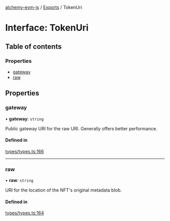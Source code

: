 [alchemy-evm-js](../README.md) / [Exports](../modules.md) / TokenUri

# Interface: TokenUri

## Table of contents

### Properties

- [gateway](TokenUri.md#gateway)
- [raw](TokenUri.md#raw)

## Properties

### gateway

• **gateway**: `string`

Public gateway URI for the raw URI. Generally offers better performance.

#### Defined in

[types/types.ts:166](https://github.com/alchemyplatform/exploring-pioneer/blob/53a912f/src/types/types.ts#L166)

___

### raw

• **raw**: `string`

URI for the location of the NFT's original metadata blob.

#### Defined in

[types/types.ts:164](https://github.com/alchemyplatform/exploring-pioneer/blob/53a912f/src/types/types.ts#L164)
